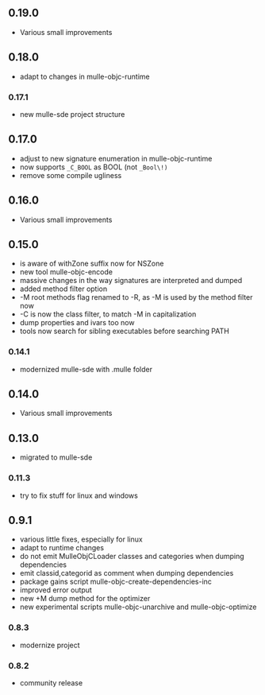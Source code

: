 ## 0.19.0

* Various small improvements


## 0.18.0

* adapt to changes in mulle-objc-runtime


### 0.17.1

* new mulle-sde project structure

## 0.17.0

* adjust to new signature enumeration in mulle-objc-runtime
* now supports ``_C_BOOL`` as BOOL (not `_Bool\!)`
* remove some compile ugliness


## 0.16.0

* Various small improvements


## 0.15.0

* is aware of withZone suffix now for NSZone
* new tool mulle-objc-encode
* massive changes in the way signatures are interpreted and dumped
* added method filter option
* -M root methods flag renamed to -R, as -M is used by the method filter now
* -C is now the class filter, to match -M in capitalization
* dump properties and ivars too now
* tools now search for sibling executables before searching PATH


### 0.14.1

* modernized mulle-sde with .mulle folder

## 0.14.0

* Various small improvements


## 0.13.0

* migrated to mulle-sde


### 0.11.3

* try to fix stuff for linux and windows

## 0.9.1

* various little fixes, especially for linux
* adapt to runtime changes
* do not emit MulleObjCLoader classes and categories when dumping dependencies
* emit classid,categorid as comment when dumping dependencies
* package gains script mulle-objc-create-dependencies-inc
* improved error output
* new +M dump method for the optimizer
* new experimental scripts mulle-objc-unarchive and mulle-objc-optimize

### 0.8.3

* modernize project

### 0.8.2

* community release
